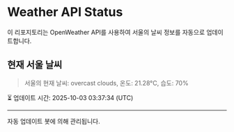 
# Weather API Status

이 리포지토리는 OpenWeather API를 사용하여 서울의 날씨 정보를 자동으로 업데이트합니다.

## 현재 서울 날씨
> 서울의 현재 날씨: overcast clouds, 온도: 21.28°C, 습도: 70%

⏳ 업데이트 시간: 2025-10-03 03:37:34 (UTC)

---
자동 업데이트 봇에 의해 관리됩니다.
